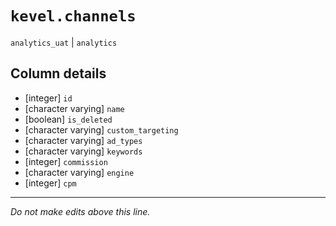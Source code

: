 # `kevel.channels`
`analytics_uat` | `analytics`

## Column details
* [integer]   `id`
* [character varying] `name`
* [boolean]   `is_deleted`
* [character varying] `custom_targeting`
* [character varying] `ad_types`
* [character varying] `keywords`
* [integer]   `commission`
* [character varying] `engine`
* [integer]   `cpm`

-------------------------------------------------------------------------------
*Do not make edits above this line.*
